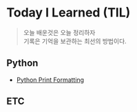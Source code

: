 # Today I Learned (TIL)
>오늘 배운것은 오늘 정리하자  
>기록은 기억을 보관하는 최선의 방법이다.

## Python
- [Python Print Formatting](./Python/Python_print.md)

## ETC
